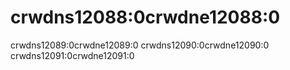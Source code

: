 # crwdns12088:0crwdne12088:0

crwdns12089:0crwdne12089:0 crwdns12090:0crwdne12090:0 crwdns12091:0crwdne12091:0